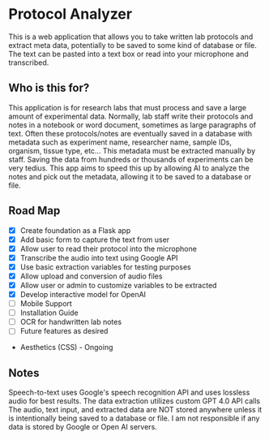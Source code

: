 # Protocol Analyzer

This is a web application that allows you to take written lab protocols and extract meta data, potentially to be saved to some kind of database or file.
The text can be pasted into a text box or read into your microphone and transcribed. 

## Who is this for?

This application is for research labs that must process and save a large amount of experimental data. Normally, lab staff write their protocols and notes in a notebook or word document, sometimes as large paragraphs of text. Often these protocols/notes are eventually saved in a database with metadata such as experiment name, researcher name, sample IDs, organism, tissue type, etc... This metadata must be extracted manually by staff. Saving the data from hundreds or thousands of experiments can be very tedius. This app aims to speed this up by allowing AI to analyze the notes and pick out the metadata, allowing it to be saved to a database or file. 

## Road Map
- [x] Create foundation as a Flask app
- [x] Add basic form to capture the text from user
- [x] Allow user to read their protocol into the microphone
- [x] Transcribe the audio into text using Google API
- [x] Use basic extraction variables for testing purposes
- [x] Allow upload and conversion of audio files
- [x] Allow user or admin to customize variables to be extracted
- [x] Develop interactive model for OpenAI
- [ ] Mobile Support
- [ ] Installation Guide
- [ ] OCR for handwritten lab notes
- [ ] Future features as desired
- Aesthetics (CSS) - Ongoing
  
## Notes
Speech-to-text uses Google's speech recognition API and uses lossless audio for best results.
The data extraction utilizes custom GPT 4.0 API calls
The audio, text input, and extracted data are NOT stored anywhere unless it is intentionally being saved to a database or file. 
I am not responsible if any data is stored by Google or Open AI servers.
